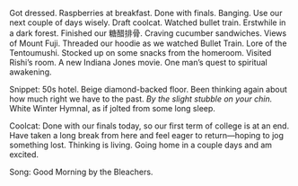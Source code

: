 Got dressed. Raspberries at breakfast. Done with finals. Banging. Use our next couple of days wisely. Draft coolcat. Watched bullet train. Erstwhile in a dark forest. Finished our 糖醋排骨. Craving cucumber sandwiches. Views of Mount Fuji. Threaded our hoodie as we watched Bullet Train. Lore of the Tentoumushi. Stocked up on some snacks from the homeroom. Visited Rishi’s room. A new Indiana Jones movie. One man’s quest to spiritual awakening. 

Snippet: 50s hotel. Beige diamond-backed floor. Been thinking again about how much right we have to the past. *By the slight stubble on your chin.* White Winter Hymnal, as if jolted from some long sleep.

Coolcat: Done with our finals today, so our first term of college is at an end. Have taken a long break from here and feel eager to return—hoping to jog something lost. Thinking is living. Going home in a couple days and am excited. 

Song: Good Morning by the Bleachers.
